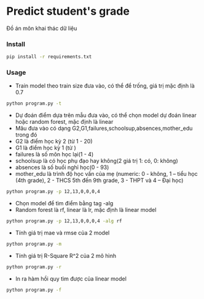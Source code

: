 # Predict student's grade 
Đồ án môn khai thác dữ liệu
### Install
```bash
pip install -r requirements.txt
```
### Usage
* Train model theo train size đưa vào, có thể để trống, giá trị mặc định là 0.7
```bash
python program.py -t
```
* Dự đoán điểm dựa trên mẫu đưa vào, có thể chọn model dự đoán linear hoặc random forest, mặc định là linear
* Mâu đưa vào có dạng G2,G1,failures,schoolsup,absences,mother_edu trong đó
* G2 là điểm học kỳ 2 (từ 1 - 20)
* G1 là điểm học kỳ 1 (từ )
* failures là số môn học lại(1 - 4)
* schoolsup là có học phụ đạo hay không(2 giá trị 1: có, 0: không)
* absences là số buổi nghỉ học(0 - 93)
* mother_edu là trình độ học vấn của mẹ
(numeric: 0 - không, 1 – tiểu học (4th grade),  2 - THCS 5th đến 9th grade, 3 -  THPT và 4 – Đại học)
```bash
python program.py -p 12,13,0,0,0,4
```
* Chọn model để tìm điểm bằng tag -alg 
* Random forest là rf, linear là lr, mặc định là linear model
```bash
python program.py -p 12,13,0,0,0,4 -alg rf 
```
* Tính giá trị mae và rmse của 2 model
```bash
python program.py -m
```
* Tính giá trị R-Square R^2 của 2 mô hình 
```bash
python program.py -r
```
* In ra hàm hồi quy tìm được của linear model
```bash
python program.py -f
```